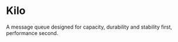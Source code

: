 
# Kilo

A message queue designed for capacity, durability and stability first, performance second.
